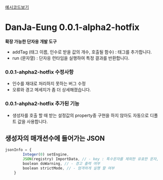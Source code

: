 [예시코드보기](./test.js, "코드 보기")

# DanJa-Eung 0.0.1-alpha2-hotfix
**확장 가능한 단자응 개발 도구**

- addTag (태그 이름, 인수로 받을 값의 개수, 호출될 함수) : 태그를 추가합니다.
- run (문자열) : 단자응 런타임을 실행하여 특정 결과를 반환합니다.

### 0.0.1-ahpha2-hotfix 수정사항
- 인수를 재대로 처리하지 못하는 버그 수정
- 오류와 경고 메세지가 좀 더 상세해졌습니다.

### 0.0.1-ahpha2-hotfix 추가된 기능
- 생성자를 호출 할 때 받는 설정값의 property중 구현을 하지 않아도 자동으로 디폴트 값을 사용합니다.

## 생성자의 매개션수에 들어가는 JSON
```js
jsonInfo = {
        Integer(0) setEngine,
        JSON(registry) ImportData, // - key : 특수문자를 제외한 유효한 문자, value : 크기가 2인 배열 (1 : 받을 인수의 개수, 2 : 실행할 함수)
        boolean doWarning, // - 경고 출력 여부
        boolean strictMode, // - 엄격하게 실행 할 여부
    }
```
